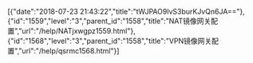 [{"date":"2018-07-23 21:43:22","title":"tWJPAO9lvS3burKJvQn6JA=="},{"id":"1559","level":"3","parent_id":"1558","title":"NAT镜像网关配置","url":"/help/NATjxwgpz1559.html"},{"id":"1568","level":"3","parent_id":"1558","title":"VPN镜像网关配置","url":"/help/qsrmc1568.html"}]